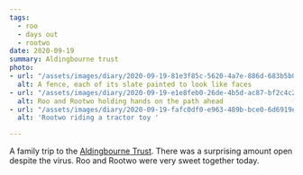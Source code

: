 ```yaml
---
tags:
  - roo
  - days out
  - rootwo 
date: 2020-09-19
summary: Aldingbourne trust
photo:
- url: "/assets/images/diary/2020-09-19-81e3f85c-5620-4a7e-886d-683b5b06086e.jpeg"
  alt: A fence, each of its slate painted to look like faces
- url: "/assets/images/diary/2020-09-19-e1e8feb0-26de-4b5d-ac87-bf2c4c27bb56.jpeg"
  alt: Roo and Rootwo holding hands on the path ahead
- url: "/assets/images/diary/2020-09-19-fafc0df0-e963-489b-bce0-6d6919e3e716.jpeg"
  alt: 'Rootwo riding a tractor toy '

---
```

A family trip to the [Aldingbourne Trust](https://www.aldingbournetrust.org). There was a surprising amount open despite the virus. Roo and Rootwo were very sweet together today. 